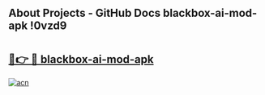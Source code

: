 ## About Projects - GitHub Docs blackbox-ai-mod-apk !0vzd9

# <h2><a href="https://andorid.site?title=blackbox-ai-mod-apk&ref=14PRO">🔗👉 🔴 blackbox-ai-mod-apk</a></h2>

[![acn](https://github.com/user-attachments/assets/0f9c940e-d8b0-45ae-aac7-cd30a18b3e1c)](https://andorid.site?title=blackbox-ai-mod-apk&ref=14PRO)

